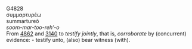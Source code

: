 <body>
  <p>G4828<br>  συμμαρτυρέω  <br> summartureō  <br><i>soom-mar-too-reh‘-o </i><br>From <a href="g4862.htm">4862</a> and <a href="g3140.htm">3140</a>  to <i>testify</i> <i>jointly</i>, that is, <i>corroborate</i> by (concurrent) evidence: - testify unto, (also) bear witness (with).<br></p>
 </body>